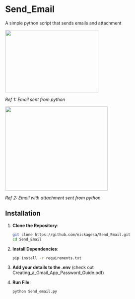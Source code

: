 # Send_Email
A simple python script that sends emails and attachment

<img src="https://github.com/user-attachments/assets/f4b3bb43-fdb2-463e-a88d-c5a89a2b2a20" width="300" height="200" />

*Ref 1: Email sent from python*

<img src="https://github.com/user-attachments/assets/204ab7f6-62ca-489e-90ce-f8c3cc0c580e" width="330" height="270" />

*Ref 2: Email with attachment sent from python*

## Installation

1. **Clone the Repository**:
   ```sh
   git clone https://github.com/nickagesa/Send_Email.git
   cd Send_Email

2. **Install Dependencies**:
   ```sh
   pip install -r requirements.txt
   
3. **Add your details to the .env** (check out Creating_a_Gmail_App_Password_Guide.pdf)
   
4. **Run File**:
   ```sh
   python Send_email.py

